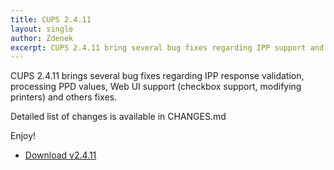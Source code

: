 ```yaml
---
title: CUPS 2.4.11
layout: single
author: Zdenek
excerpt: CUPS 2.4.11 bring several bug fixes regarding IPP support and Web UI
---
```


CUPS 2.4.11 brings several bug fixes regarding IPP response validation, processing PPD values, Web UI support (checkbox support, modifying printers) and others fixes.

Detailed list of changes is available in CHANGES.md

Enjoy!

* <a href="https://github.com/OpenPrinting/cups/releases/tag/v2.4.11" itemprop="sameAs" rel="nofollow noopener noreferrer"><i class="fas fa-fw fa-download" aria-hidden="true"></i>Download v2.4.11</a>


